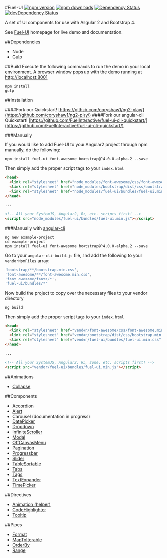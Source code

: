 #Fuel-UI [![npm version](https://badge.fury.io/js/fuel-ui.svg)](https://badge.fury.io/js/fuel-ui) [![npm downloads](https://img.shields.io/npm/dm/fuel-ui.svg)](https://npmjs.org/fuel-ui) [![Dependency Status](https://david-dm.org/fuelinteractive/fuel-ui.svg)](https://david-dm.org/fuelinteractive/fuel-ui) [![devDependency Status](https://david-dm.org/fuelinteractive/fuel-ui/dev-status.svg)](https://david-dm.org/fuelinteractive/fuel-ui#info=devDependencies)

A set of UI components for use with Angular 2 and Bootstrap 4.

See [Fuel-UI](http://fuelinteractive.github.io/fuel-ui/) homepage for live demo and documentation.

##Dependencies
- Node
- Gulp

##Build
Execute the following commands to run the demo in your local environment. A browser window pops up with the demo running at [http://localhost:8001](http://localhost:8001)

```
npm install
gulp
```

##Installation

####Fork our Quickstart! [https://github.com/coryshaw1/ng2-play/](https://github.com/coryshaw1/ng2-play/)
####Fork our angular-cli Quickstart! [https://github.com/FuelInteractive/fuel-ui-cli-quickstart/](https://github.com/FuelInteractive/fuel-ui-cli-quickstart/)

###Manually

If you would like to add Fuel-UI to your Angular2 project through npm manually, do the following:

```
npm install fuel-ui font-awesome bootstrap@^4.0.0-alpha.2 --save
```

Then simply add the proper script tags to your `index.html`
```html
<head>
  <link rel="stylesheet" href="node_modules/font-awesome/css/font-awesome.min.css" />
  <link rel="stylesheet" href="node_modules/bootstrap/dist/css/bootstrap.min.css" />
  <link rel="stylesheet" href="node_modules/fuel-ui/bundles/fuel-ui.min.css" />
</head>

...

<!-- All your SystemJS, Angular2, Rx, etc. scripts first! -->
<script src="node_modules/fuel-ui/bundles/fuel-ui.min.js"></script>
```

###Manually with [angular-cli](https://github.com/angular/angular-cli)

```
ng new example-project
cd example-project
npm install fuel-ui font-awesome bootstrap@^4.0.0-alpha.2 --save
```
Go to your `angular-cli-build.js` file, and add the following to your `vendorNpmFiles` array: 
```js
'bootstrap/**/bootstrap.min.css',
'font-awesome/**/font-awesome.min.css',
'font-awesome/fonts/*',
'fuel-ui/bundles/*'
```
Now build the project to copy over the necessary files to your vendor directory
```
ng build
```
Then simply add the proper script tags to your `index.html`
```html
<head>
  <link rel="stylesheet" href="vendor/font-awesome/css/font-awesome.min.css" />
  <link rel="stylesheet" href="vendor/bootstrap/dist/css/bootstrap.min.css" />
  <link rel="stylesheet" href="vendor/fuel-ui/bundles/fuel-ui.min.css" />
</head>

...

<!-- All your SystemJS, Angular2, Rx, zone, etc. scripts first! -->
<script src="vendor/fuel-ui/bundles/fuel-ui.min.js"></script>
```

##Animations
- [Collapse](https://github.com/FuelInteractive/fuel-ui/tree/master/src/animations/Collapse#readme)

##Components
- [Accordion](https://github.com/FuelInteractive/fuel-ui/tree/master/src/components/Accordion#readme)
- [Alert](https://github.com/FuelInteractive/fuel-ui/tree/master/src/components/Alert#readme)
- Carousel (documentation in progress)
- [DatePicker](https://github.com/FuelInteractive/fuel-ui/tree/master/src/components/DatePicker#readme)
- [Dropdown](https://github.com/FuelInteractive/fuel-ui/tree/master/src/components/Dropdown#readme)
- [InfiniteScroller](https://github.com/FuelInteractive/fuel-ui/tree/master/src/components/InfiniteScroller#readme)
- [Modal](https://github.com/FuelInteractive/fuel-ui/tree/master/src/components/Modal#readme)
- [OffCanvasMenu](https://github.com/FuelInteractive/fuel-ui/tree/master/src/components/OffCanvasMenu#readme)
- [Pagination](https://github.com/FuelInteractive/fuel-ui/tree/master/src/components/Pagination#readme)
- [Progressbar](https://github.com/FuelInteractive/fuel-ui/tree/master/src/components/Progress#readme)
- [Slider](https://github.com/FuelInteractive/fuel-ui/tree/master/src/components/Slider#readme)
- [TableSortable](https://github.com/FuelInteractive/fuel-ui/tree/master/src/components/TableSortable#readme)
- [Tabs](https://github.com/FuelInteractive/fuel-ui/tree/master/src/components/Tab#readme)
- [Tags](https://github.com/FuelInteractive/fuel-ui/tree/master/src/components/Tag#readme)
- [TextExpander](https://github.com/FuelInteractive/fuel-ui/tree/master/src/components/TextExpander#readme)
- [TimePicker](https://github.com/FuelInteractive/fuel-ui/tree/master/src/components/TimePicker#readme)

##Directives
- [Animation (helper)](https://github.com/FuelInteractive/fuel-ui/tree/master/src/directives/Animation#readme)
- [CodeHighlighter](https://github.com/FuelInteractive/fuel-ui/tree/master/src/directives/CodeHighlighter#readme)
- [Tooltip](https://github.com/FuelInteractive/fuel-ui/tree/master/src/directives/Tooltip#readme)

##Pipes
- [Format](https://github.com/FuelInteractive/fuel-ui/tree/master/src/pipes/Format#readme)
- [MapToIterable](https://github.com/FuelInteractive/fuel-ui/tree/master/src/pipes/MapToIterable#readme)
- [OrderBy](https://github.com/FuelInteractive/fuel-ui/tree/master/src/pipes/OrderBy#readme)
- [Range](https://github.com/FuelInteractive/fuel-ui/tree/master/src/pipes/Range#readme)
